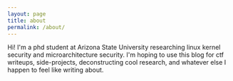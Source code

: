 ```yaml
---
layout: page
title: about
permalink: /about/
---
```


Hi! I'm a phd student at Arizona State University researching linux kernel security and microarchitecture security. I'm hoping to use this blog for ctf writeups, side-projects, deconstructing cool research, and whatever else I happen to feel like writing about.
